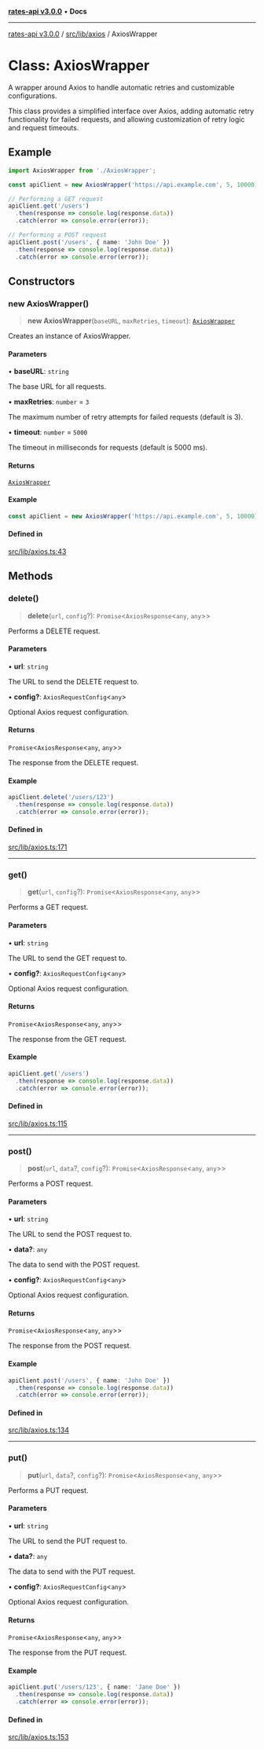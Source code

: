 [**rates-api v3.0.0**](../../../../README.md) • **Docs**

***

[rates-api v3.0.0](../../../../modules.md) / [src/lib/axios](../README.md) / AxiosWrapper

# Class: AxiosWrapper

A wrapper around Axios to handle automatic retries and customizable configurations.

This class provides a simplified interface over Axios, adding automatic retry functionality
for failed requests, and allowing customization of retry logic and request timeouts.

## Example

```typescript
import AxiosWrapper from './AxiosWrapper';

const apiClient = new AxiosWrapper('https://api.example.com', 5, 10000);

// Performing a GET request
apiClient.get('/users')
  .then(response => console.log(response.data))
  .catch(error => console.error(error));

// Performing a POST request
apiClient.post('/users', { name: 'John Doe' })
  .then(response => console.log(response.data))
  .catch(error => console.error(error));
```

## Constructors

### new AxiosWrapper()

> **new AxiosWrapper**(`baseURL`, `maxRetries`, `timeout`): [`AxiosWrapper`](AxiosWrapper.md)

Creates an instance of AxiosWrapper.

#### Parameters

• **baseURL**: `string`

The base URL for all requests.

• **maxRetries**: `number` = `3`

The maximum number of retry attempts for failed requests (default is 3).

• **timeout**: `number` = `5000`

The timeout in milliseconds for requests (default is 5000 ms).

#### Returns

[`AxiosWrapper`](AxiosWrapper.md)

#### Example

```typescript
const apiClient = new AxiosWrapper('https://api.example.com', 5, 10000);
```

#### Defined in

[src/lib/axios.ts:43](https://github.com/ZelCore-io/rates-api/blob/691ee3db71a277710156f53a41c1ecb57cce5d58/src/lib/axios.ts#L43)

## Methods

### delete()

> **delete**(`url`, `config`?): `Promise`\<`AxiosResponse`\<`any`, `any`\>\>

Performs a DELETE request.

#### Parameters

• **url**: `string`

The URL to send the DELETE request to.

• **config?**: `AxiosRequestConfig`\<`any`\>

Optional Axios request configuration.

#### Returns

`Promise`\<`AxiosResponse`\<`any`, `any`\>\>

The response from the DELETE request.

#### Example

```typescript
apiClient.delete('/users/123')
  .then(response => console.log(response.data))
  .catch(error => console.error(error));
```

#### Defined in

[src/lib/axios.ts:171](https://github.com/ZelCore-io/rates-api/blob/691ee3db71a277710156f53a41c1ecb57cce5d58/src/lib/axios.ts#L171)

***

### get()

> **get**(`url`, `config`?): `Promise`\<`AxiosResponse`\<`any`, `any`\>\>

Performs a GET request.

#### Parameters

• **url**: `string`

The URL to send the GET request to.

• **config?**: `AxiosRequestConfig`\<`any`\>

Optional Axios request configuration.

#### Returns

`Promise`\<`AxiosResponse`\<`any`, `any`\>\>

The response from the GET request.

#### Example

```typescript
apiClient.get('/users')
  .then(response => console.log(response.data))
  .catch(error => console.error(error));
```

#### Defined in

[src/lib/axios.ts:115](https://github.com/ZelCore-io/rates-api/blob/691ee3db71a277710156f53a41c1ecb57cce5d58/src/lib/axios.ts#L115)

***

### post()

> **post**(`url`, `data`?, `config`?): `Promise`\<`AxiosResponse`\<`any`, `any`\>\>

Performs a POST request.

#### Parameters

• **url**: `string`

The URL to send the POST request to.

• **data?**: `any`

The data to send with the POST request.

• **config?**: `AxiosRequestConfig`\<`any`\>

Optional Axios request configuration.

#### Returns

`Promise`\<`AxiosResponse`\<`any`, `any`\>\>

The response from the POST request.

#### Example

```typescript
apiClient.post('/users', { name: 'John Doe' })
  .then(response => console.log(response.data))
  .catch(error => console.error(error));
```

#### Defined in

[src/lib/axios.ts:134](https://github.com/ZelCore-io/rates-api/blob/691ee3db71a277710156f53a41c1ecb57cce5d58/src/lib/axios.ts#L134)

***

### put()

> **put**(`url`, `data`?, `config`?): `Promise`\<`AxiosResponse`\<`any`, `any`\>\>

Performs a PUT request.

#### Parameters

• **url**: `string`

The URL to send the PUT request to.

• **data?**: `any`

The data to send with the PUT request.

• **config?**: `AxiosRequestConfig`\<`any`\>

Optional Axios request configuration.

#### Returns

`Promise`\<`AxiosResponse`\<`any`, `any`\>\>

The response from the PUT request.

#### Example

```typescript
apiClient.put('/users/123', { name: 'Jane Doe' })
  .then(response => console.log(response.data))
  .catch(error => console.error(error));
```

#### Defined in

[src/lib/axios.ts:153](https://github.com/ZelCore-io/rates-api/blob/691ee3db71a277710156f53a41c1ecb57cce5d58/src/lib/axios.ts#L153)
